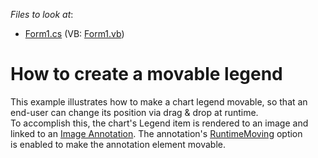 <!-- default file list -->
*Files to look at*:

* [Form1.cs](./CS/LegendAnnotation/Form1.cs) (VB: [Form1.vb](./VB/LegendAnnotation/Form1.vb))
<!-- default file list end -->
# How to create a movable legend


<p>This example illustrates how to make a chart legend movable, so that an end-user can change its position via drag & drop at runtime.<br>To accomplish this, the chart's Legend item is rendered to an image and linked to an <a href="https://documentation.devexpress.com/WindowsForms/7858/Controls-and-Libraries/Chart-Control/Fundamentals/Chart-Elements/Annotations">Image Annotation</a>. The annotation's <a href="https://documentation.devexpress.com/CoreLibraries/DevExpress.XtraCharts.Annotation.RuntimeMoving.property">RuntimeMoving</a> option is enabled to make the annotation element movable.</p>

<br/>



